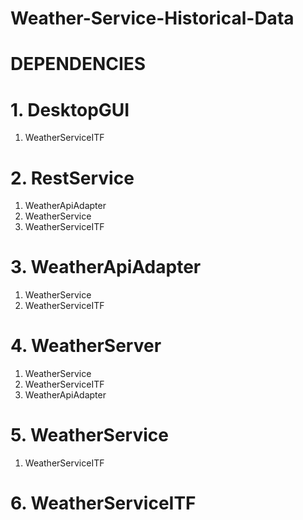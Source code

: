 # Weather-Service-Historical-Data

# DEPENDENCIES
# 1. DesktopGUI
  1. WeatherServiceITF
  
# 2. RestService
  1. WeatherApiAdapter
  2. WeatherService
  3. WeatherServiceITF

# 3. WeatherApiAdapter
  1. WeatherService
  2. WeatherServiceITF

# 4. WeatherServer
  1. WeatherService
  2. WeatherServiceITF
  3. WeatherApiAdapter

# 5. WeatherService
  1. WeatherServiceITF

# 6. WeatherServiceITF
